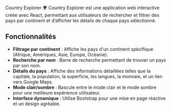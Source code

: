 Country Explorer 🌍
Country Explorer est une application web interactive créée avec React, permettant aux utilisateurs de rechercher et filtrer des pays par continent et d’afficher les détails de chaque pays sélectionné.

## Fonctionnalités

- **Filtrage par continent** : Affiche les pays d'un continent spécifique (Afrique, Amériques, Asie, Europe, Océanie).
- **Recherche par nom** : Barre de recherche permettant de trouver un pays par son nom.
- **Détails du pays** : Affiche des informations détaillées telles que la capitale, la population, la superficie, les langues, la monnaie, et un lien vers Google Maps.
- **Mode clair/sombre** : Bascule entre le mode clair et le mode sombre pour une meilleure expérience utilisateur.
- **Interface dynamique** : Utilise Bootstrap pour une mise en page réactive et un design agréable.
